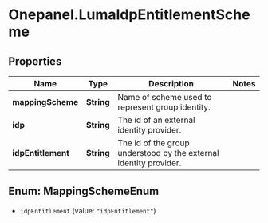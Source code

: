 # Onepanel.LumaIdpEntitlementScheme

## Properties
Name | Type | Description | Notes
------------ | ------------- | ------------- | -------------
**mappingScheme** | **String** | Name of scheme used to represent group identity. | 
**idp** | **String** | The id of an external identity provider. | 
**idpEntitlement** | **String** | The id of the group understood by the external identity provider. | 


<a name="MappingSchemeEnum"></a>
## Enum: MappingSchemeEnum


* `idpEntitlement` (value: `"idpEntitlement"`)




